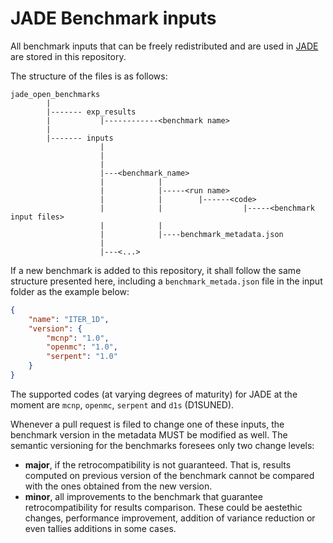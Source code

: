 # JADE Benchmark inputs
All benchmark inputs that can be freely redistributed and are used in [JADE](https://jade-a-nuclear-data-libraries-vv-tool.readthedocs.io/en/latest/) are stored in this repository.

The structure of the files is as follows:
```
jade_open_benchmarks
        |
        |------- exp_results
        |           |------------<benchmark name>
        |
        |------- inputs
                    |
                    |
                    |
                    |---<benchmark_name>
                    |            |
                    |            |-----<run name>
                    |            |        |------<code>
                    |            |                  |-----<benchmark input files>
                    |            |           
                    |            |----benchmark_metadata.json
                    |
                    |---<...>                            

```
If a new benchmark is added to this repository, it shall follow the same structure presented here, including a `benchmark_metada.json` file in the input folder as the example below:

```json
{
    "name": "ITER_1D",
    "version": {
        "mcnp": "1.0",
        "openmc": "1.0",
        "serpent": "1.0"
    }
}
```

The supported codes (at varying degrees of maturity) for JADE at the moment are `mcnp`, `openmc`, `serpent` and `d1s` (D1SUNED).

Whenever a pull request is filed to change one of these inputs, the benchmark version in the metadata MUST be modified as well. The semantic versioning for the benchmarks foresees only two change levels:
- **major**, if the retrocompatibility is not guaranteed. That is, results computed on previous version of the benchmark cannot be compared with the ones obtained from the new version.
- **minor**, all improvements to the benchmark that guarantee retrocompatibility for results comparison. These could be aestethic changes, performance improvement, addition of variance reduction or even tallies additions in some cases.